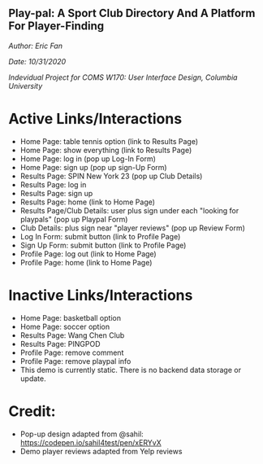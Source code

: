 ## Play-pal: A Sport Club Directory And A Platform For Player-Finding

*Author: Eric Fan*

*Date: 10/31/2020*

*Indevidual Project for COMS W170: User Interface Design, Columbia University*

# Active Links/Interactions
- Home Page: table tennis option (link to Results Page)
- Home Page: show everything (link to Results Page)
- Home Page: log in (pop up Log-In Form)
- Home Page: sign up (pop up sign-Up Form)
- Results Page: SPIN New York 23 (pop up Club Details)
- Results Page: log in
- Results Page: sign up
- Results Page: home (link to Home Page)
- Results Page/Club Details: user plus sign under each "looking for playpals" (pop up Playpal Form)
- Club Details: plus sign near "player reviews" (pop up Review Form)
- Log In Form: submit button (link to Profile Page)
- Sign Up Form: submit button (link to Profile Page)
- Profile Page: log out (link to Home Page)
- Profile Page: home (link to Home Page)

# Inactive Links/Interactions
- Home Page: basketball option
- Home Page: soccer option
- Results Page: Wang Chen Club
- Results Page: PINGPOD
- Profile Page: remove comment
- Profile Page: remove playpal info
- This demo is currently static. There is no backend data storage or update.

# Credit:
- Pop-up design adapted from @sahil: https://codepen.io/sahil4test/pen/xERYvX
- Demo player reviews adapted from Yelp reviews
